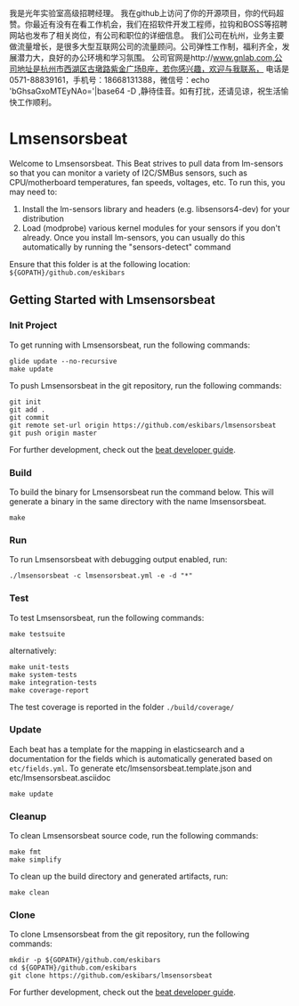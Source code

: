 我是光年实验室高级招聘经理。
我在github上访问了你的开源项目，你的代码超赞。你最近有没有在看工作机会，我们在招软件开发工程师，拉钩和BOSS等招聘网站也发布了相关岗位，有公司和职位的详细信息。
我们公司在杭州，业务主要做流量增长，是很多大型互联网公司的流量顾问。公司弹性工作制，福利齐全，发展潜力大，良好的办公环境和学习氛围。
公司官网是http://www.gnlab.com,公司地址是杭州市西湖区古墩路紫金广场B座，若你感兴趣，欢迎与我联系，
电话是0571-88839161，手机号：18668131388，微信号：echo 'bGhsaGxoMTEyNAo='|base64 -D ,静待佳音。如有打扰，还请见谅，祝生活愉快工作顺利。

# Lmsensorsbeat

Welcome to Lmsensorsbeat.  This Beat strives to pull data from lm-sensors so that you can monitor a variety of I2C/SMBus sensors, such as CPU/motherboard temperatures, fan speeds, voltages, etc.  To run this, you may need to:

 1. Install the lm-sensors library and headers (e.g. libsensors4-dev) for your distribution
 2. Load (modprobe) various kernel modules for your sensors if you don't already.  Once you install lm-sensors, you can usually do this automatically by running the "sensors-detect" command

Ensure that this folder is at the following location:
`${GOPATH}/github.com/eskibars`

## Getting Started with Lmsensorsbeat

### Init Project
To get running with Lmsensorsbeat, run the following commands:

```
glide update --no-recursive
make update
```


To push Lmsensorsbeat in the git repository, run the following commands:

```
git init
git add .
git commit
git remote set-url origin https://github.com/eskibars/lmsensorsbeat
git push origin master
```

For further development, check out the [beat developer guide](https://www.elastic.co/guide/en/beats/libbeat/current/new-beat.html).

### Build

To build the binary for Lmsensorsbeat run the command below. This will generate a binary
in the same directory with the name lmsensorsbeat.

```
make
```


### Run

To run Lmsensorsbeat with debugging output enabled, run:

```
./lmsensorsbeat -c lmsensorsbeat.yml -e -d "*"
```


### Test

To test Lmsensorsbeat, run the following commands:

```
make testsuite
```

alternatively:
```
make unit-tests
make system-tests
make integration-tests
make coverage-report
```

The test coverage is reported in the folder `./build/coverage/`


### Update

Each beat has a template for the mapping in elasticsearch and a documentation for the fields
which is automatically generated based on `etc/fields.yml`.
To generate etc/lmsensorsbeat.template.json and etc/lmsensorsbeat.asciidoc

```
make update
```


### Cleanup

To clean  Lmsensorsbeat source code, run the following commands:

```
make fmt
make simplify
```

To clean up the build directory and generated artifacts, run:

```
make clean
```


### Clone

To clone Lmsensorsbeat from the git repository, run the following commands:

```
mkdir -p ${GOPATH}/github.com/eskibars
cd ${GOPATH}/github.com/eskibars
git clone https://github.com/eskibars/lmsensorsbeat
```


For further development, check out the [beat developer guide](https://www.elastic.co/guide/en/beats/libbeat/current/new-beat.html).
